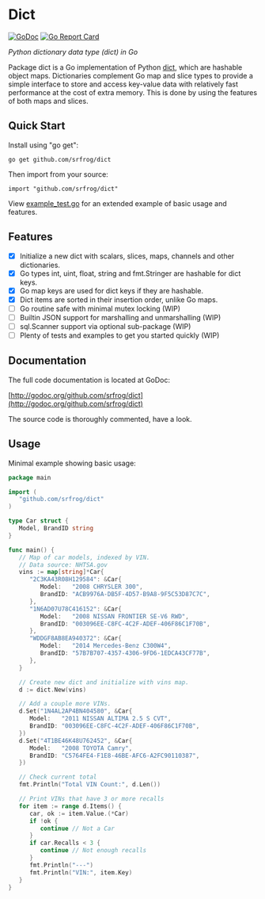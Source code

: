 # Dict
[![GoDoc](https://godoc.org/github.com/srfrog/dict?status.svg)](https://godoc.org/github.com/srfrog/dict)
[![Go Report Card](https://goreportcard.com/badge/github.com/srfrog/dict?svg=1)](https://goreportcard.com/report/github.com/srfrog/dict)

*Python dictionary data type (dict) in Go*

Package dict is a Go implementation of Python [dict][1], which are hashable object maps.
Dictionaries complement Go map and slice types to provide a simple interface to
store and access key-value data with relatively fast performance at the cost of extra
memory. This is done by using the features of both maps and slices.

## Quick Start

Install using "go get":

	go get github.com/srfrog/dict

Then import from your source:

	import "github.com/srfrog/dict"

View [example_test.go][2] for an extended example of basic usage and features.

## Features

- [x] Initialize a new dict with scalars, slices, maps, channels and other dictionaries.
- [x] Go types int, uint, float, string and fmt.Stringer are hashable for dict keys.
- [x] Go map keys are used for dict keys if they are hashable.
- [x] Dict items are sorted in their insertion order, unlike Go maps.
- [ ] Go routine safe with minimal mutex locking (WIP)
- [ ] Builtin JSON support for marshalling and unmarshalling (WIP)
- [ ] sql.Scanner support via optional sub-package (WIP)
- [ ] Plenty of tests and examples to get you started quickly (WIP)

## Documentation

The full code documentation is located at GoDoc:

[http://godoc.org/github.com/srfrog/dict](http://godoc.org/github.com/srfrog/dict)

The source code is thoroughly commented, have a look.

## Usage

Minimal example showing basic usage:

```go
package main

import (
   "github.com/srfrog/dict"
)

type Car struct {
   Model, BrandID string
}

func main() {
   // Map of car models, indexed by VIN.
   // Data source: NHTSA.gov
   vins := map[string]*Car{
      "2C3KA43R08H129584": &Car{
         Model:   "2008 CHRYSLER 300",
         BrandID: "ACB9976A-DB5F-4D57-B9A8-9F5C53D87C7C",
      },
      "1N6AD07U78C416152": &Car{
         Model:   "2008 NISSAN FRONTIER SE-V6 RWD",
         BrandID: "003096EE-C8FC-4C2F-ADEF-406F86C1F70B",
      },
      "WDDGF8AB8EA940372": &Car{
         Model:   "2014 Mercedes-Benz C300W4",
         BrandID: "57B7B707-4357-4306-9FD6-1EDCA43CF77B",
      },
   }

   // Create new dict and initialize with vins map.
   d := dict.New(vins)

   // Add a couple more VINs.
   d.Set("1N4AL2AP4BN404580", &Car{
      Model:   "2011 NISSAN ALTIMA 2.5 S CVT",
      BrandID: "003096EE-C8FC-4C2F-ADEF-406F86C1F70B",
   })
   d.Set("4T1BE46K48U762452", &Car{
      Model:   "2008 TOYOTA Camry",
      BrandID: "C5764FE4-F1E8-46BE-AFC6-A2FC90110387",
   })

   // Check current total
   fmt.Println("Total VIN Count:", d.Len())

   // Print VINs that have 3 or more recalls
   for item := range d.Items() {
      car, ok := item.Value.(*Car)
      if !ok {
         continue // Not a Car
      }
      if car.Recalls < 3 {
         continue // Not enough recalls
      }
      fmt.Println("---")
      fmt.Println("VIN:", item.Key)
   }
}
```

[1]: https://docs.python.org/3.7/library/stdtypes.html#dict
[2]: https://github.com/srfrog/dict/blob/master/example_test.go
